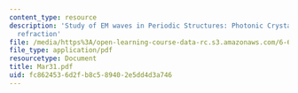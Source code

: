 ```yaml
---
content_type: resource
description: 'Study of EM waves in Periodic Structures: Photonic Crystals and Negative
  refraction'
file: /media/https%3A/open-learning-course-data-rc.s3.amazonaws.com/6-635-advanced-electromagnetism-spring-2003/fc8624536d2fb8c589402e5dd4d3a746_Mar31.pdf
file_type: application/pdf
resourcetype: Document
title: Mar31.pdf
uid: fc862453-6d2f-b8c5-8940-2e5dd4d3a746
---
```

